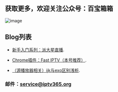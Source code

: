 ## 获取更多，欢迎关注公众号：百宝箱箱
![image](./assets/GongZhongHao.png)


## Blog列表
*   [新手入门系列：派大星直播](./docs/001_paidaxing.md).

*   [Chrome插件：Fast IPTV（本号推荐）](./docs/002_FastIPTV.md).

*   [（源播放器相关）ijk与exo区别浅析](./docs/003_JieMa.md).
   

### 邮件：service@iptv365.org
